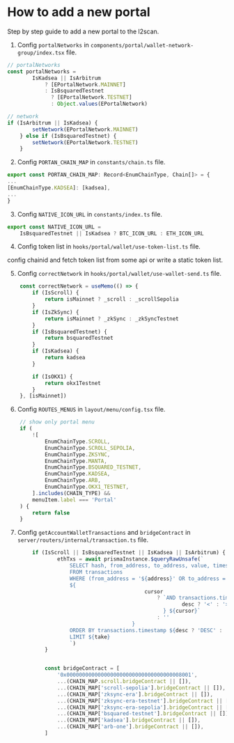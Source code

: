 # How to add a new portal

Step by step guide to add a new portal to the l2scan.

1. Config `portalNetworks` in `components/portal/wallet-network-group/index.tsx` file.

```js
// portalNetworks
const portalNetworks =
		IsKadsea || IsArbitrum
			? [EPortalNetwork.MAINNET]
			: IsBsquaredTestnet
			  ? [EPortalNetwork.TESTNET]
			  : Object.values(EPortalNetwork)

// network
if (IsArbitrum || IsKadsea) {
		setNetwork(EPortalNetwork.MAINNET)
    } else if (IsBsquaredTestnet) {
		setNetwork(EPortalNetwork.TESTNET)
	}
```

2. Config `PORTAN_CHAIN_MAP` in `constants/chain.ts` file.

```js
export const PORTAN_CHAIN_MAP: Record<EnumChainType, Chain[]> = {
...
[EnumChainType.KADSEA]: [kadsea],
...
}
```

3. Config `NATIVE_ICON_URL` in `constants/index.ts` file.

```js
export const NATIVE_ICON_URL =
	IsBsquaredTestnet || IsKadsea ? BTC_ICON_URL : ETH_ICON_URL
```

4. Config token list in `hooks/portal/wallet/use-token-list.ts` file.

config chainid and fetch token list from some api or write a static token list.

5. Config `correctNetwork` in `hooks/portal/wallet/use-wallet-send.ts` file.

```js
	const correctNetwork = useMemo(() => {
		if (IsScroll) {
			return isMainnet ? _scroll : _scrollSepolia
		}
		if (IsZkSync) {
			return isMainnet ? _zkSync : _zkSyncTestnet
		}
		if (IsBsquaredTestnet) {
			return bsquaredTestnet
		}
		if (IsKadsea) {
			return kadsea
		}

		if (IsOKX1) {
			return okx1Testnet
		}
	}, [isMainnet])
```

6. Config `ROUTES_MENUS` in `layout/menu/config.tsx` file.

```js
	// show only portal menu
	if (
		![
			EnumChainType.SCROLL,
			EnumChainType.SCROLL_SEPOLIA,
			EnumChainType.ZKSYNC,
			EnumChainType.MANTA,
			EnumChainType.BSQUARED_TESTNET,
			EnumChainType.KADSEA,
			EnumChainType.ARB,
			EnumChainType.OKX1_TESTNET,
		].includes(CHAIN_TYPE) &&
		menuItem.label === 'Portal'
	) {
		return false
	}
```

7. Config `getAccountWalletTransactions` and `bridgeContract` in `server/routers/internal/transaction.ts` file.

```js
		if (IsScroll || IsBsquaredTestnet || IsKadsea || IsArbitrum) {
				ethTxs = await prismaInstance.$queryRawUnsafe(`
                    SELECT hash, from_address, to_address, value, timestamp
                    FROM transactions
                    WHERE (from_address = '${address}' OR to_address = '${address}') AND method_id = '0x' AND input = '0x'
                    ${
											cursor
												? `AND transactions.timestamp ${
														desc ? '<' : '>'
												  } ${cursor}`
												: ''
										}
                    ORDER BY transactions.timestamp ${desc ? 'DESC' : 'ASC'}
                    LIMIT ${take}
                    `)
			}


            const bridgeContract = [
				'0x0000000000000000000000000000000000008001',
				...(CHAIN_MAP.scroll.bridgeContract || []),
				...(CHAIN_MAP['scroll-sepolia'].bridgeContract || []),
				...(CHAIN_MAP['zksync-era'].bridgeContract || []),
				...(CHAIN_MAP['zksync-era-testnet'].bridgeContract || []),
				...(CHAIN_MAP['zksync-era-sepolia'].bridgeContract || []),
				...(CHAIN_MAP['bsquared-testnet'].bridgeContract || []),
				...(CHAIN_MAP['kadsea'].bridgeContract || []),
				...(CHAIN_MAP['arb-one'].bridgeContract || []),
			]
```
